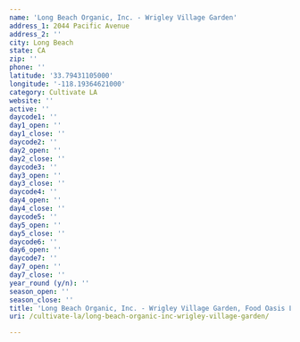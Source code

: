 ```yaml
---
name: 'Long Beach Organic, Inc. - Wrigley Village Garden'
address_1: 2044 Pacific Avenue
address_2: ''
city: Long Beach
state: CA
zip: ''
phone: ''
latitude: '33.79431105000'
longitude: '-118.19364621000'
category: Cultivate LA
website: ''
active: ''
daycode1: ''
day1_open: ''
day1_close: ''
daycode2: ''
day2_open: ''
day2_close: ''
daycode3: ''
day3_open: ''
day3_close: ''
daycode4: ''
day4_open: ''
day4_close: ''
daycode5: ''
day5_open: ''
day5_close: ''
daycode6: ''
day6_open: ''
daycode7: ''
day7_open: ''
day7_close: ''
year_round (y/n): ''
season_open: ''
season_close: ''
title: 'Long Beach Organic, Inc. - Wrigley Village Garden, Food Oasis Los Angeles'
uri: /cultivate-la/long-beach-organic-inc-wrigley-village-garden/

---
```


